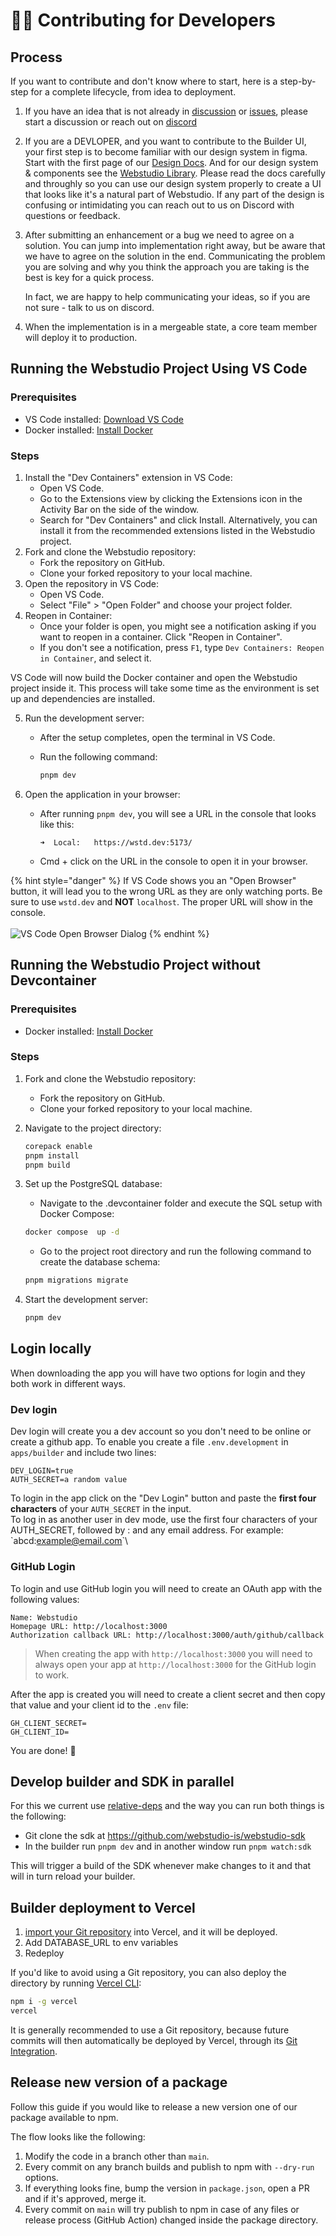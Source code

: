 # 🧑‍💻 Contributing for Developers

## Process

If you want to contribute and don't know where to start, here is a step-by-step for a complete lifecycle, from idea to deployment.

1. If you have an idea that is not already in [discussion](https://github.com/webstudio-is/webstudio/discussions) or [issues](https://github.com/webstudio-is/webstudio-builder/issues), please start a discussion or reach out on [discord](https://discord.gg/UNdyrDkq5r)
2. If you are a DEVLOPER, and you want to contribute to the Builder UI, your first step is to become familiar with our design system in figma. Start with the first page of our [Design Docs](https://www.figma.com/file/xCBegXEWxROLqA1Y31z2Xo/%F0%9F%93%96-Webstudio-Design-Docs?type=design\&node-id=234%3A36754\&t=w3VxT162RQF0gTrI-1). And for our design system & components see the [Webstudio Library](https://www.figma.com/file/sfCE7iLS0k25qCxiifQNLE/%F0%9F%93%9A-Webstudio-Library?type=design\&node-id=2647%3A10046\&t=f4xr8mcumXfXkHVh-1). Please read the docs carefully and throughly so you can use our design system properly to create a UI that looks like it's a natural part of Webstudio. If any part of the design is confusing or intimidating you can reach out to us on Discord with questions or feedback.
3.  After submitting an enhancement or a bug we need to agree on a solution. You can jump into implementation right away, but be aware that we have to agree on the solution in the end. Communicating the problem you are solving and why you think the approach you are taking is the best is key for a quick process.

    In fact, we are happy to help communicating your ideas, so if you are not sure - talk to us on discord.
4. When the implementation is in a mergeable state, a core team member will deploy it to production.

## Running the Webstudio Project Using VS Code

### Prerequisites

* VS Code installed: [Download VS Code](https://code.visualstudio.com/Download)
* Docker installed: [Install Docker](https://docs.docker.com/get-docker/)

### Steps

1. Install the "Dev Containers" extension in VS Code:
   * Open VS Code.
   * Go to the Extensions view by clicking the Extensions icon in the Activity Bar on the side of the window.
   * Search for "Dev Containers" and click Install. Alternatively, you can install it from the recommended extensions listed in the Webstudio project.
2. Fork and clone the Webstudio repository:
   * Fork the repository on GitHub.
   * Clone your forked repository to your local machine.
3. Open the repository in VS Code:
   * Open VS Code.
   * Select "File" > "Open Folder" and choose your project folder.
4. Reopen in Container:
   * Once your folder is open, you might see a notification asking if you want to reopen in a container. Click "Reopen in Container".
   * If you don't see a notification, press `F1`, type `Dev Containers: Reopen in Container`, and select it.

VS Code will now build the Docker container and open the Webstudio project inside it. This process will take some time as the environment is set up and dependencies are installed.

5. Run the development server:
   * After the setup completes, open the terminal in VS Code.
   *   Run the following command:

       ```sh
       pnpm dev
       ```
6. Open the application in your browser:
   *   After running `pnpm dev`, you will see a URL in the console that looks like this:

       ```
       ➜  Local:   https://wstd.dev:5173/
       ```
   * Cmd + click on the URL in the console to open it in your browser.

{% hint style="danger" %}
If VS Code shows you an "Open Browser" button, it will lead you to the wrong URL as they are only watching ports. Be sure to use `wstd.dev` and **NOT** `localhost`. The proper URL will show in the console.\
\
<img src="../.gitbook/assets/vscode-dialog.png" alt="VS Code Open Browser Dialog" data-size="original">
{% endhint %}

## Running the Webstudio Project without Devcontainer

### Prerequisites

* Docker installed: [Install Docker](https://docs.docker.com/get-docker/)

### Steps

1. Fork and clone the Webstudio repository:
   * Fork the repository on GitHub.
   * Clone your forked repository to your local machine.
2.  Navigate to the project directory:

    ```bash
    corepack enable
    pnpm install
    pnpm build
    ```
3.  Set up the PostgreSQL database:

    * Navigate to the .devcontainer folder and execute the SQL setup with Docker Compose:

    ```bash
    docker compose  up -d
    ```

    * Go to the project root directory and run the following command to create the database schema:

    ```bash
    pnpm migrations migrate
    ```
4.  Start the development server:

    ```bash
    pnpm dev
    ```

## Login locally

When downloading the app you will have two options for login and they both work in different ways.

### Dev login

Dev login will create you a dev account so you don't need to be online or create a github app. To enable you create a file `.env.development` in `apps/builder` and include two lines:

```
DEV_LOGIN=true
AUTH_SECRET=a random value
```

To login in the app click on the "Dev Login" button and paste the **first four characters** of your `AUTH_SECRET` in the input.\
To log in as another user in dev mode, use the first four characters of your AUTH\_SECRET, followed by : and any email address. For example: \`abcd:example@email.com\`\\

### GitHub Login

To login and use GitHub login you will need to create an OAuth app with the following values:

```
Name: Webstudio
Homepage URL: http://localhost:3000
Authorization callback URL: http://localhost:3000/auth/github/callback
```

> When creating the app with `http://localhost:3000` you will need to always open your app at `http://localhost:3000` for the GitHub login to work.

After the app is created you will need to create a client secret and then copy that value and your client id to the `.env` file:

```
GH_CLIENT_SECRET=
GH_CLIENT_ID=
```

You are done! 🎉

## Develop builder and SDK in parallel

For this we current use [relative-deps](https://github.com/mweststrate/relative-deps) and the way you can run both things is the following:

* Git clone the sdk at https://github.com/webstudio-is/webstudio-sdk
* In the builder run `pnpm dev` and in another window run `pnpm watch:sdk`

This will trigger a build of the SDK whenever make changes to it and that will in turn reload your builder.

## Builder deployment to Vercel

1. [import your Git repository](https://vercel.com/new) into Vercel, and it will be deployed.
2. Add DATABASE\_URL to env variables
3. Redeploy

If you'd like to avoid using a Git repository, you can also deploy the directory by running [Vercel CLI](https://vercel.com/cli):

```sh
npm i -g vercel
vercel
```

It is generally recommended to use a Git repository, because future commits will then automatically be deployed by Vercel, through its [Git Integration](https://vercel.com/docs/concepts/git).

## Release new version of a package

Follow this guide if you would like to release a new version one of our package available to npm.

The flow looks like the following:

1. Modify the code in a branch other than `main`.
2. Every commit on any branch builds and publish to npm with `--dry-run` options.
3. If everything looks fine, bump the version in `package.json`, open a PR and if it's approved, merge it.
4. Every commit on `main` will try publish to npm in case of any files or release process (GitHub Action) changed inside the package directory.
